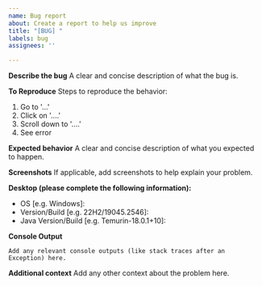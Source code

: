 ```yaml
---
name: Bug report
about: Create a report to help us improve
title: "[BUG] "
labels: bug
assignees: ''

---
```


**Describe the bug**
A clear and concise description of what the bug is.

**To Reproduce**
Steps to reproduce the behavior:
1. Go to '...'
2. Click on '....'
3. Scroll down to '....'
4. See error

**Expected behavior**
A clear and concise description of what you expected to happen.

**Screenshots**
If applicable, add screenshots to help explain your problem.

**Desktop (please complete the following information):**
 - OS [e.g. Windows]:
 - Version/Build [e.g. 22H2/19045.2546]: 
 - Java Version/Build [e.g. Temurin-18.0.1+10]:

**Console Output**
```
Add any relevant console outputs (like stack traces after an Exception) here.
```

**Additional context**
Add any other context about the problem here.
